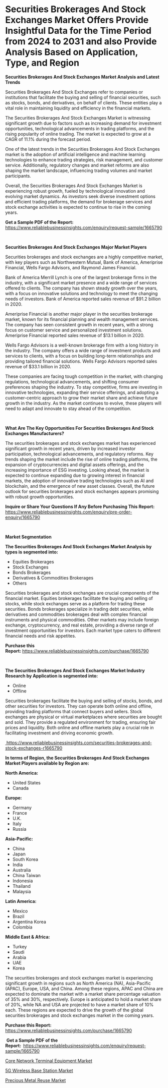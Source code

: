 <p><h1>Securities Brokerages And Stock Exchanges Market Offers Provide Insightful Data for the Time Period from 2024 to 2031 and also Provide Analysis Based on Application, Type, and Region</h1></p><p><strong>Securities Brokerages And Stock Exchanges Market Analysis and Latest Trends</strong></p>
<p><p>Securities Brokerages And Stock Exchanges refer to companies or institutions that facilitate the buying and selling of financial securities, such as stocks, bonds, and derivatives, on behalf of clients. These entities play a vital role in maintaining liquidity and efficiency in the financial markets.</p><p>The Securities Brokerages And Stock Exchanges Market is witnessing significant growth due to factors such as increasing demand for investment opportunities, technological advancements in trading platforms, and the rising popularity of online trading. The market is expected to grow at a CAGR of 11.1% during the forecast period.</p><p>One of the latest trends in the Securities Brokerages And Stock Exchanges market is the adoption of artificial intelligence and machine learning technologies to enhance trading strategies, risk management, and customer service. Additionally, regulatory changes and market reforms are also shaping the market landscape, influencing trading volumes and market participants.</p><p>Overall, the Securities Brokerages And Stock Exchanges Market is experiencing robust growth, fueled by technological innovation and evolving market dynamics. As investors seek diverse investment options and efficient trading platforms, the demand for brokerage services and stock exchange activities is expected to continue to rise in the coming years.</p></p>
<p><strong>Get a Sample PDF of the Report:&nbsp;</strong> <a href="https://www.reliablebusinessinsights.com/enquiry/request-sample/1665790">https://www.reliablebusinessinsights.com/enquiry/request-sample/1665790</a></p>
<p>&nbsp;</p>
<p><strong>Securities Brokerages And Stock Exchanges Major Market Players</strong></p>
<p><p>Securities brokerages and stock exchanges are a highly competitive market, with key players such as Northwestern Mutual, Bank of America, Ameriprise Financial, Wells Fargo Advisors, and Raymond James Financial.</p><p>Bank of America Merrill Lynch is one of the largest brokerage firms in the industry, with a significant market presence and a wide range of services offered to clients. The company has shown steady growth over the years, with a focus on innovative solutions and technology to meet the changing needs of investors. Bank of America reported sales revenue of $91.2 billion in 2020.</p><p>Ameriprise Financial is another major player in the securities brokerage market, known for its financial planning and wealth management services. The company has seen consistent growth in recent years, with a strong focus on customer service and personalized investment solutions. Ameriprise Financial reported sales revenue of $13.1 billion in 2020.</p><p>Wells Fargo Advisors is a well-known brokerage firm with a long history in the industry. The company offers a wide range of investment products and services to clients, with a focus on building long-term relationships and providing tailored financial solutions. Wells Fargo Advisors reported sales revenue of $33.1 billion in 2020.</p><p>These companies are facing tough competition in the market, with changing regulations, technological advancements, and shifting consumer preferences shaping the industry. To stay competitive, firms are investing in innovative technologies, expanding their service offerings, and adopting a customer-centric approach to grow their market share and achieve future growth in the industry. As the market continues to evolve, these players will need to adapt and innovate to stay ahead of the competition.</p></p>
<p>&nbsp;</p>
<p><strong>What Are The Key Opportunities For Securities Brokerages And Stock Exchanges Manufacturers?</strong></p>
<p><p>The securities brokerages and stock exchanges market has experienced significant growth in recent years, driven by increased investor participation, technological advancements, and regulatory reforms. Key trends shaping the market include the rise of online trading platforms, the expansion of cryptocurrencies and digital assets offerings, and the increasing importance of ESG investing. Looking ahead, the market is expected to continue expanding due to growing interest in financial markets, the adoption of innovative trading technologies such as AI and blockchain, and the emergence of new asset classes. Overall, the future outlook for securities brokerages and stock exchanges appears promising with robust growth opportunities.</p></p>
<p><strong>Inquire or Share Your Questions If Any Before Purchasing This Report:</strong> <a href="https://www.reliablebusinessinsights.com/enquiry/pre-order-enquiry/1665790">https://www.reliablebusinessinsights.com/enquiry/pre-order-enquiry/1665790</a></p>
<p>&nbsp;</p>
<p><strong>Market Segmentation</strong></p>
<p><strong>The Securities Brokerages And Stock Exchanges Market Analysis by types is segmented into:</strong></p>
<p><ul><li>Equities Brokerages</li><li>Stock Exchanges</li><li>Bonds Brokerages</li><li>Derivatives & Commodities Brokerages</li><li>Others</li></ul></p>
<p><p>Securities brokerages and stock exchanges are crucial components of the financial market. Equities brokerages facilitate the buying and selling of stocks, while stock exchanges serve as a platform for trading these securities. Bonds brokerages specialize in trading debt securities, while derivatives and commodities brokerages deal with complex financial instruments and physical commodities. Other markets may include foreign exchange, cryptocurrency, and real estate, providing a diverse range of investment opportunities for investors. Each market type caters to different financial needs and risk appetites.</p></p>
<p><strong>Purchase this Report:&nbsp;</strong><a href="https://www.reliablebusinessinsights.com/purchase/1665790">https://www.reliablebusinessinsights.com/purchase/1665790</a></p>
<p>&nbsp;</p>
<p><strong>The Securities Brokerages And Stock Exchanges Market Industry Research by Application is segmented into:</strong></p>
<p><ul><li>Online</li><li>Offline</li></ul></p>
<p><p>Securities brokerages facilitate the buying and selling of stocks, bonds, and other securities for investors. They can operate both online and offline, providing trading platforms that connect buyers and sellers. Stock exchanges are physical or virtual marketplaces where securities are bought and sold. They provide a regulated environment for trading, ensuring fair prices and liquidity. Both online and offline markets play a crucial role in facilitating investment and driving economic growth.</p></p>
<p><a href="https://www.reliablebusinessinsights.com/securities-brokerages-and-stock-exchanges-r1665790">&nbsp;https://www.reliablebusinessinsights.com/securities-brokerages-and-stock-exchanges-r1665790</a></p>
<p><strong>In terms of Region, the Securities Brokerages And Stock Exchanges Market Players available by Region are:</strong></p>
<p>
    <p> <strong> North America: </strong>
        <ul>
            <li>United States</li>
            <li>Canada</li>
        </ul>
        </p> 
    <p> <strong> Europe: </strong>
        <ul>
            <li>Germany</li>
            <li>France</li>
            <li>U.K.</li>
            <li>Italy</li>
            <li>Russia</li>
        </ul>
        </p> 
    <p> <strong> Asia-Pacific: </strong>
        <ul>
            <li>China</li>
            <li>Japan</li>
            <li>South Korea</li>
            <li>India</li>
            <li>Australia</li>
            <li>China Taiwan</li>
            <li>Indonesia</li>
            <li>Thailand</li>
            <li>Malaysia</li>
        </ul>
        </p> 
    <p> <strong> Latin America: </strong>
        <ul>
            <li>Mexico</li>
            <li>Brazil</li>
            <li>Argentina Korea</li>
            <li>Colombia</li>
        </ul>
        </p> 
    <p> <strong> Middle East & Africa: </strong>
        <ul>
            <li>Turkey</li>
            <li>Saudi</li>
            <li>Arabia</li>
            <li>UAE</li>
            <li>Korea</li>
        </ul>
    </p>
    </p>
<p><p>The securities brokerages and stock exchanges market is experiencing significant growth in regions such as North America (NA), Asia-Pacific (APAC), Europe, USA, and China. Among these regions, APAC and China are expected to dominate the market with a market share percentage valuation of 35% and 30%, respectively. Europe is anticipated to hold a market share of 20%, while NA and USA are projected to have a market share of 10% each. These regions are expected to drive the growth of the global securities brokerages and stock exchanges market in the coming years.</p></p>
<p><strong>Purchase this Report: </strong><a href="https://www.reliablebusinessinsights.com/purchase/1665790">https://www.reliablebusinessinsights.com/purchase/1665790</a></p>
<p>&nbsp;<strong>Get a Sample PDF of the Report:&nbsp;&nbsp;</strong><a href="https://www.reliablebusinessinsights.com/enquiry/request-sample/1665790">https://www.reliablebusinessinsights.com/enquiry/request-sample/1665790</a></p>
<p><strong></strong></p>
<p><p><a href="https://github.com/caominhtri712020/Market-Research-Report-List-1/blob/main/core-network-terminal-equipment-market.md">Core Network Terminal Equipment Market</a></p><p><a href="https://github.com/dancokkoe288/Market-Research-Report-List-1/blob/main/5g-wireless-base-station-market.md">5G Wireless Base Station Market</a></p><p><a href="https://github.com/lamhaoka57/Market-Research-Report-List-1/blob/main/precious-metal-reuse-market.md">Precious Metal Reuse Market</a></p></p>